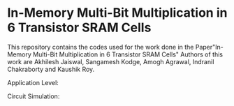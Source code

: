 # In-Memory Multi-Bit Multiplication in 6 Transistor SRAM Cells

This repository contains the codes used for the work done in the Paper"In-Memory Multi-Bit Multiplication in 6 Transistor SRAM Cells" Authors of this work are Akhilesh Jaiswal, Sangamesh Kodge, Amogh Agrawal, Indranil Chakraborty and Kaushik Roy.

Application Level:


Circuit Simulation:

